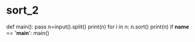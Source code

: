 # sort_2
def main():
    pass
n=input().split()
print(n)
for i in n:
    n.sort()
print(n)
if __name__ == '__main__':
    main()
